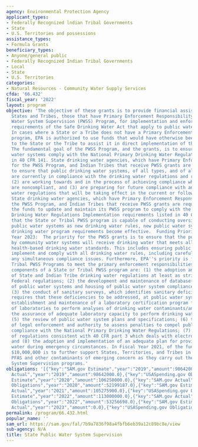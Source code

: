 ```yaml
---
agency: Environmental Protection Agency
applicant_types:
- Federally Recognized lndian Tribal Governments
- State
- U.S. Territories and possessions
assistance_types:
- Formula Grants
beneficiary_types:
- Anyone/general public
- Federally Recognized Indian Tribal Governments
- Local
- State
- U.S. Territories
categories:
- Natural Resources - Community Water Supply Services
cfda: '66.432'
fiscal_year: '2022'
layout: program
objective: 'The objective of these grants is to provide financial assistance to eligible
  States and Tribes, those that have Primary Enforcement Responsibility for the Public
  Water System Supervision (PWSS) Program, for implementation and enforcement of the
  requirements of the Safe Drinking Water Act that apply to public water systems.
  In cases where a State or a Tribe does not have a Primary Enforcement Responsibility
  program, EPA is authorized to use funds that would have otherwise been made available
  to the State or the Tribe to assist it in direct implementation of the PWSS program.
  The fundamental goal of the PWSS Program, and the grants, is to ensure that public
  water systems comply with the National Primary Drinking Water Regulations listed
  in 40 CFR 141. State drinking water agencies, which have Primary Enforcement Responsibility
  for the PWSS Program, and Indian Tribes that receive PWSS grants are to use them
  to ensure that public drinking water systems, of all types, and of all sizes: (1)
  are currently in compliance with the drinking water regulations and remain in compliance,
  (2) are working towards and in the process of achieving compliance when these systems
  are noncompliant, and (3) are preparing for future compliance with any new drinking
  water regulations that will be taking effect in the current or following year. Furthermore,
  State drinking water agencies, which have Primary Enforcement Responsibility for
  the PWSS Program, and Indian Tribes that receive PWSS grants are required to use
  the funds to update and maintain its PWSS program to comply with the National Primary
  Drinking Water Regulations Implementation requirements listed in 40 CFR 142 to ensure
  that the State or Tribal PWSS program is capable of conducting oversight of all
  public water systems as new drinking water rules, new public water systems, and/or
  drinking water program requirements become effective.  Funding Priority - Fiscal
  Year 2023:  The priority for the PWSS grants is to ensure that the population served
  by community water systems will receive drinking water that meets all applicable
  health-based drinking water standards. This includes ensuring public water systems
  implement and comply with all drinking water rules, including carefully considering
  any simultaneous compliance issues. Furthermore, EPA''s priority is for States and
  Tribal PWSS Programs to meet the primary enforcement responsibilities. The primary
  components of a State or Tribal PWSS program are: (1) the adoption and implementation
  of State and Indian Tribe drinking water regulations at least as stringent as the
  Federal regulations; (2) the development and maintenance of database(s) of an inventory
  of public water systems and housing of public water system compliance information;
  (3) the conduct of sanitary surveys, which identifies sanitary deficiencies and
  requires that these deficiencies to be addressed, at public water systems; (4) the
  establishment and maintenance of a laboratory certification program for approval
  of laboratories to perform analyses of drinking water contaminants/analytes, including
  the assurance of adequate laboratory capacity to perform drinking water analyses;
  (5) the review of public water system plans and specifications; (6) the establishment
  of legal enforcement and authority to assess penalties to compel public water systems''
  compliance with the National Primary Drinking Water Regulations; (7) the adoption
  of regulations consistent with 40 CFR part 3 which deals with electronic documents;
  and (8) the adoption and implementation of an adequate plan for providing safe drinking
  water during emergency circumstances. In Fiscal Year 2021, of the funds provided,
  $10,000,000 is to further support States, Territories, and Tribes in addressing
  PFAS and other contaminants of emerging concern as they carry out their Public Water
  System Supervision programs.'
obligations: '[{"key":"SAM.gov Estimate","year":"2019","amount":98642000.0},{"key":"SAM.gov
  Actual","year":"2019","amount":98642000.0},{"key":"USASpending.gov Obligations","year":"2019","amount":49120032.0},{"key":"SAM.gov
  Estimate","year":"2020","amount":106250000.0},{"key":"SAM.gov Actual","year":"2020","amount":102402000.0},{"key":"USASpending.gov
  Obligations","year":"2020","amount":52199187.0},{"key":"SAM.gov Estimate","year":"2021","amount":112000000.0},{"key":"SAM.gov
  Actual","year":"2021","amount":105275900.0},{"key":"USASpending.gov Obligations","year":"2021","amount":53913526.0},{"key":"SAM.gov
  Estimate","year":"2022","amount":113000000.0},{"key":"SAM.gov Actual","year":"2022","amount":103172299.0},{"key":"USASpending.gov
  Obligations","year":"2022","amount":53256698.0},{"key":"SAM.gov Estimate","year":"2023","amount":121500000.0},{"key":"SAM.gov
  Actual","year":"2023","amount":0.0},{"key":"USASpending.gov Obligations","year":"2023","amount":47747054.0}]'
permalink: /program/66.432.html
popular_name: ''
sam_url: https://sam.gov/fal/7b9a7836f98a4fbfb6eb39a12c89bc8e/view
sub-agency: N/A
title: State Public Water System Supervision
---
```

